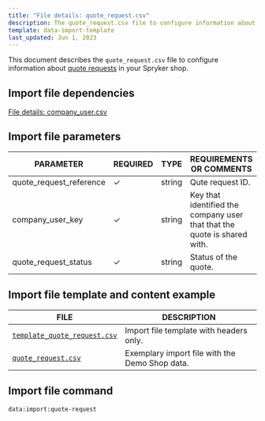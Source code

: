 ```yaml
---
title: "File details: quote_request.csv"
description: The quote_request.csv file to configure information about quote request versions in your Spryker shop.
template: data-import-template
last_updated: Jun 1, 2023
---
```


This document describes the `quote_request.csv` file to configure information about [quote requests](https://docs.spryker.com/docs/pbc/all/request-for-quote/202212.0/request-for-quote.html) in your Spryker shop.

## Import file dependencies

[File details: company_user.csv](/docs/pbc/all/customer-relationship-management/{{page.version}}/import-and-export-data/file-details-company-user.csv.html)

## Import file parameters

| PARAMETER | REQUIRED |  TYPE | REQUIREMENTS OR COMMENTS | DESCRIPTION |
| --- | --- | --- | --- | --- |
| quote_request_reference |&check;| string |  Qute request ID.|
| company_user_key |&check;| string | Key that identified the company user that that the quote is shared with. |
| quote_request_status | &check; | string | Status of the quote.|

## Import file template and content example

| FILE | DESCRIPTION |
|---|---|
| [`template_quote_request.csv`](https://spryker.s3.eu-central-1.amazonaws.com/docs/pbc/all/request-for-quote/import-and-export-data/file-details-quote-request.csv.md/template_quote_request.csv)| Import file template with headers only. |
| [`quote_request.csv`](https://spryker.s3.eu-central-1.amazonaws.com/docs/pbc/all/request-for-quote/import-and-export-data/file-details-quote-request.csv.md/quote_request.csv) | Exemplary import file with the Demo Shop data. |

## Import file command

```bash
data:import:quote-request
```